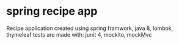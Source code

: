 # spring recipe app

Recipe application created using spring framwork, java 8, lombok, thymeleaf
tests are made with: junit 4, mockito, mockMvc
